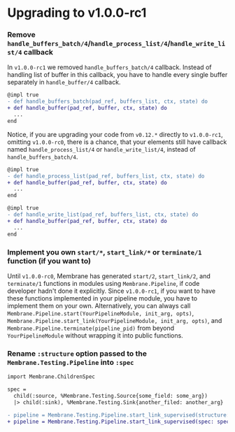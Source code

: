 # Upgrading to v1.0.0-rc1

### Remove `handle_buffers_batch/4`/`handle_process_list/4`/`handle_write_list/4` callback

In `v1.0.0-rc1` we removed `handle_buffers_batch/4` callback. Instead of handling list of buffer in this callback, you have to handle every single buffer separately in `handle_buffer/4` callback.

```diff
@impl true
- def handle_buffers_batch(pad_ref, buffers_list, ctx, state) do
+ def handle_buffer(pad_ref, buffer, ctx, state) do
  ...
end
```

Notice, if you are upgrading your code from `v0.12.*` directly to `v1.0.0-rc1`, omitting `v1.0.0-rc0`, there is a chance, that your elements still have callback named `handle_process_list/4` or `handle_write_list/4`, instead of `handle_buffers_batch/4`.

```diff
@impl true
- def handle_process_list(pad_ref, buffers_list, ctx, state) do
+ def handle_buffer(pad_ref, buffer, ctx, state) do
  ...
end
```

```diff
@impl true
- def handle_write_list(pad_ref, buffers_list, ctx, state) do
+ def handle_buffer(pad_ref, buffer, ctx, state) do
  ...
end
```

### Implement you own `start/*`, `start_link/*` or `terminate/1` function (if you want to)

Until `v1.0.0-rc0`, Membrane has generated `start/2`, `start_link/2`, and `terminate/1` functions in modules using `Membrane.Pipeline`, if code developer hadn't done it explicitly. Since `v1.0.0-rc1`, if you want to have these functions implemented in your pipeline module, you have to implement them on your own. Alternatively, you can always call `Membrane.Pipeline.start(YourPipelineModule, init_arg, opts)`, `Membrane.Pipeline.start_link(YourPipelineModule, init_arg, opts)`, and `Membrane.Pipeline.terminate(pipeline_pid)` from beyond `YourPipelineModule` without wrapping it into public functions.

### Rename `:structure` option passed to the `Membrane.Testing.Pipeline` into `:spec`

```diff
import Membrane.ChildrenSpec

spec = 
  child(:source, %Membrane.Testing.Source{some_field: some_arg})
  |> child(:sink), %Membrane.Testing.Sink{another_filed: another_arg}

- pipeline = Membrane.Testing.Pipeline.start_link_supervised(structure: spec)
+ pipeline = Membrane.Testing.Pipeline.start_link_supervised(spec: spec)
```
